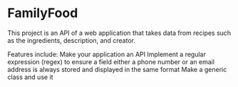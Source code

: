 # FamilyFood
This project is an API of a web application that takes data from recipes such as the ingredients, description, and creator. 

Features include: 
Make your application an API
Implement a regular expression (regex) to ensure a field either a phone number or an email address is always stored and displayed in the same format
Make a generic class and use it
